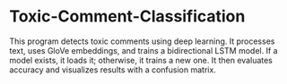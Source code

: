 # Toxic-Comment-Classification
This program detects toxic comments using deep learning. It processes text, uses GloVe embeddings, and trains a bidirectional LSTM model. If a model exists, it loads it; otherwise, it trains a new one. It then evaluates accuracy and visualizes results with a confusion matrix.
